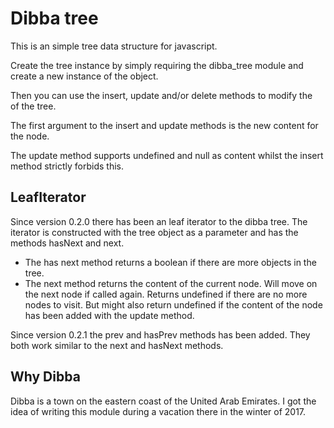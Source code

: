 # Dibba tree
This is an simple tree data structure for javascript.

Create the tree instance by simply requiring the dibba_tree module and create a
new instance of the object.

Then you can use the insert, update and/or delete methods to modify the  
of the tree.

The first argument to the insert and update methods is the new content for the node.

The update method supports undefined and null as content whilst the insert
method strictly forbids this.

## LeafIterator

Since version 0.2.0 there has been an leaf iterator to the dibba tree. The iterator
is constructed with the tree object as a parameter and has the methods hasNext and next.
- The has next method returns a boolean if there are more objects in the tree.
- The next method returns the content of the current node. Will move on the next
  node if called again. Returns undefined if there are no more nodes to visit.
  But might also return undefined if the content of the node has been added with
   the update method.

Since version 0.2.1 the prev and hasPrev methods has been added. They both work
similar to the next and hasNext methods. 

## Why Dibba
Dibba is a town on the eastern coast of the United Arab Emirates. I got the idea
 of writing this module during a vacation there in the winter of 2017.

